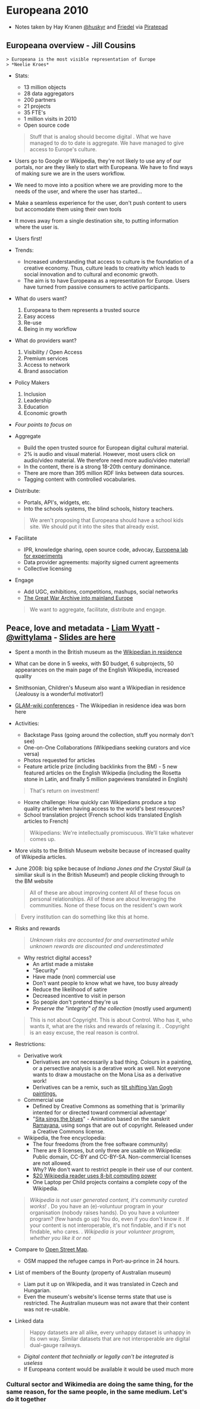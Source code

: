 # Europeana 2010
* Notes taken by Hay Kranen [@huskyr](http://twitter.com/huskyr) and [Friedel](@europeanaeu) via [Piratepad](http://piratepad.net/gRFYutP4ym)

## Europeana overview - Jill Cousins

    > Europeana is the most visible representation of Europe
    > *Neelie Kroes*

* Stats:
    * 13 million objects
    * 28 data aggregators
    * 200 partners
    * 21 projects
    * 35 FTE's
    * 1 million visits in 2010
    * Open source code

    > Stuff that is analog should become digital
    .
    > What we have managed to do to date is aggregate. We have managed to give access to Europe's culture.

* Users go to Google or Wikipedia, they're not likely to use any of our portals, nor are they likely to start with Europeana. We have to find ways of making sure we are in the users workflow.
* We need to move into a position where we are providing more to the needs of the user, and where the user has started...
* Make a seamless experience for the user, don't push content to users but accomodate them using their own tools
* It moves away from a single destination site, to putting information where the user is.
* Users first!
* Trends:
    * Increased understanding that access to culture is the foundation of a creative economy. Thus, culture leads to creativity which leads to social innovation and to cultural and economic grwoth.
    * The aim is to have Europeana as a representation for Europe. Users have turned from passive consumers to active participants.
* What do users want?
    1. Europeana to them represents a trusted source
    2. Easy access
    3. Re-use
    4. Being in my workflow
* What do providers want?
    1. Visibility / Open Access
    2. Premium services
    3. Access to network
    4. Brand association
* Policy Makers
    1. Inclusion
    2. Leadership
    3. Education
    4. Economic growth

* *Four points to focus on*
* Aggregate
    * Build the open trusted source for European digital cultural material.
    * 2% is audio and visual material. However, most users click on audio/video material. We therefore need more audio/video material!
    * In the content, there is a strong 18-20th century dominance.
    * There are more than 395 million RDF links between data sources.
    * Tagging content with controlled vocabularies.
* Distribute:
    * Portals, API's, widgets, etc.
    * Into the schools systems, the blind schools, history teachers.
    > We aren't proposing that Europeana should have a school kids site. We should put it into the sites that already exist.
* Facilitate
    * IPR, knowledge sharing, open source code, advocay, [Europena lab for experiments](http://europeanalabs.eu/)
    * Data provider agreements: majority signed current agreements
    * Collective licensing
* Engage
    * Add UGC, exhibitions, competitions, mashups, social networks
    * [The Great War Archive into mainland Europe](http://www.oucs.ox.ac.uk/ww1lit/gwa/)

    > We want to aggregate, facilitate, distribute and engage.

## Peace, love and metadata - [Liam Wyatt](http://wittylama.com/blog)  - [@wittylama](http://twitter.com/wittylama) - [Slides are here](http://prezi.com/fdjjl0tfpghu/peace-love-metadata/)
* Spent a month in the British museum as the [Wikipedian in residence](http://en.wp.org/WP:GLAM/BM)
* What can be done in 5 weeks, with $0 budget, 6 subprojects, 50 appearances on the main page of the English Wikipedia, increased quality
* Smithsonian, Children's Museum also want a Wikipedian in residence (Jealousy is a wonderful motivator!)
* [GLAM-wiki conferences](http://glamwiki.org) - The Wikipedian in residence idea was born here
* Activities:
    * Backstage Pass (going around the collection, stuff you normaly don't see)
    * One-on-One Collaborations (Wikipedians seeking curators and vice versa)
    * Photos requested for articles
    * Feature article prize (including backlinks from the BM) - 5 new featured articles on the English Wikipedia (including the Rosetta stone in Latin, and finally 5 million pageviews translated in English)

    >That's return on investment!

    * Hoxne challenge: How quickly can Wikipedians produce a top quality article when having access to the world's best resources?
    * School translation project (French school kids translated English articles to French)

    > Wikipedians: We're intellectually promiscuous. We'll take whatever comes up.

* More visits to the British Museum website because of increased quality of Wikipedia articles.
* June 2008: big spike because of *Indiana Jones and the Crystal Skull* (a similiar skull is in the British Museum!) and people clicking through to the BM website

    > All of these are about improving content
    > All of these focus on personal relationships.
    > All of these are about leveraging the communities.
    > None of these focus on the resident's own work

> Every institution can do something like this at home.
* Risks and rewards
    > *Unknown risks are accounted for and oversetimated while unknown rewards are discounted and underestimated*
    * Why restrict digital access?
        * An artist made a mistake
        * "Security"
        * Have made (non) commercial use
        * Don't want people to know what we have, too busy already
        * Reduce the likelihood of satire
        * Decreased incentive to visit in person
        * So people don't pretend they're us
        * *Preserve the "integrity" of the collection* (mostly used argument)

    > This is not about Copyright. This is about Control. Who has it, who wants it, what are the risks and rewards of relaxing it.
    .
    > Copyright is an easy excuse, the real reason is control.

* Restrictions:
    * Derivative work
        * Derivatives are not necessarily a bad thing. Colours in a painting, or a persective analysis is a derative work as well. Not everyone wants to draw a moustache on the Mona Lisa as a derivative work!
        * Derivatives can be a remix, such as [tilt shifting Van Gogh paintings.](http://blog.makezine.com/archive/2010/09/tilt-shift_van_gogh.html)
    * Commercial use
        * Defined by Creative Commons as something that is 'primariliy intented for or directed toward commercial adventage'
        * "[Sita sings the blues](http://www.sitasingstheblues.com/)" - Animation based on the sanskrit [Ramayana](http://en.wikipedia.org/wiki/Ramayana), using songs that are out of copyright. Released under a Creative Commons license.
    * Wikipedia, the free encyclopedia:
        * The four freedoms (from the free software community)
        * There are 8 licenses, but only three are usable on Wikipedia: Public domain, CC-BY and CC-BY-SA. Non-commercial licenses are not allowed.
        * Why? We don't want to restrict people in their use of our content.
        * [$20 Wikipedia reader uses 8-bit computing power](http://www.wired.com/gadgetlab/2010/07/humane-wikipedia-reader/)
        * One Laptop per Child projects contains a complete copy of the Wikipedia.

    > *Wikipedia is not user generated content, it's community curated works!*
    .
    > Do you have an (e)-voluntuur program in your organisation (nobody raises hands).
    > Do you have a volunteer program? (few hands go up)
    > You do, even if you don't know it
    .
    > If your content is not interoperable, it's not findable, and if it's not findable, who cares.
    .
    > *Wikipedia is your volunteer program, whether you like it or not*

* Compare to [Open Street Map](http://www.openstreetmap.org).
    * OSM mapped the refugee camps in Port-au-prince in 24 hours.
* List of members of the Bounty (property of Australian museum)
    * Liam put it up on Wikipedia, and it was translated in Czech and Hungarian.
    * Even the museum's website's license terms state that use is restricted. The Australian museum was not aware that their content was not re-usable.
* Linked data
    > Happy datasets are all alike, every unhappy dataset is unhappy in its own way.
    > Similar datasets that are not interoperable are digital dual-gauge railways.
    * *Digital content that technially or legally can't be integrated is useless*
    * If Europeana content would be available it would be used much more

### Cultural sector and Wikimedia are doing the same thing, for the same reason, for the same people, in the same medium. **Let's do it together**
